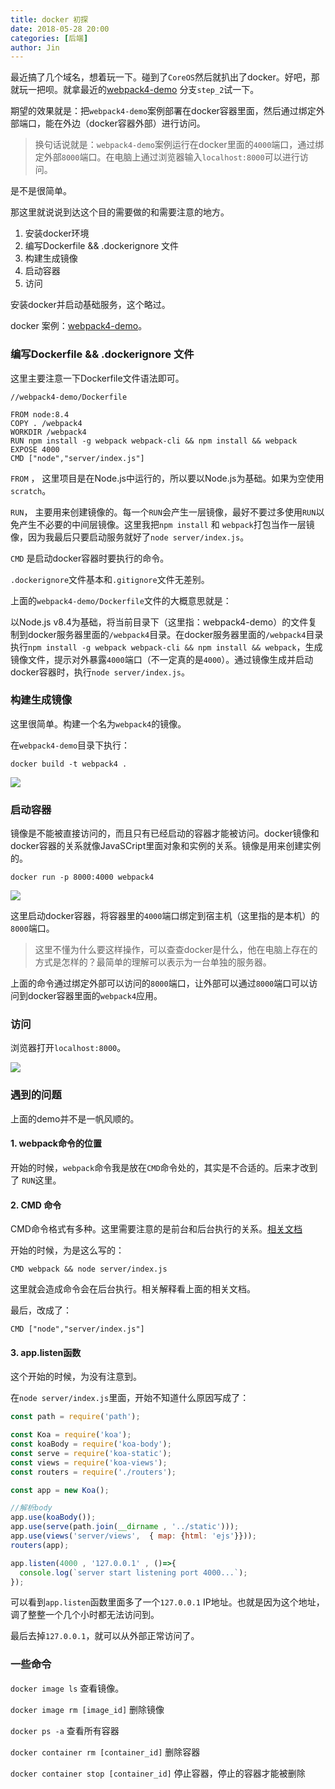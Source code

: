 ```yaml
---
title: docker 初探
date: 2018-05-28 20:00
categories: [后端]
author: Jin
---
```


最近搞了几个域名，想着玩一下。碰到了`CoreOS`然后就扒出了docker。好吧，那就玩一把呗。就拿最近的[webpack4-demo](https://github.com/Yi-love/webpack4-demo/tree/step_2) 分支`step_2`试一下。

期望的效果就是：把`webpack4-demo`案例部署在docker容器里面，然后通过绑定外部端口，能在外边（docker容器外部）进行访问。

> 换句话说就是：`webpack4-demo`案例运行在docker里面的`4000`端口，通过绑定外部`8000`端口。在电脑上通过浏览器输入`localhost:8000`可以进行访问。

是不是很简单。

<!-- more -->

那这里就说说到达这个目的需要做的和需要注意的地方。

1. 安装docker环境
2. 编写Dockerfile && .dockerignore 文件
3. 构建生成镜像
4. 启动容器
5. 访问

安装docker并启动基础服务，这个略过。

docker 案例：[webpack4-demo](https://github.com/Yi-love/webpack4-demo/tree/step_2)。

### 编写Dockerfile && .dockerignore 文件
这里主要注意一下Dockerfile文件语法即可。

```
//webpack4-demo/Dockerfile

FROM node:8.4
COPY . /webpack4
WORKDIR /webpack4
RUN npm install -g webpack webpack-cli && npm install && webpack
EXPOSE 4000
CMD ["node","server/index.js"]
```

`FROM` ， 这里项目是在Node.js中运行的，所以要以Node.js为基础。如果为空使用`scratch`。

`RUN`， 主要用来创建镜像的。每一个`RUN`会产生一层镜像，最好不要过多使用`RUN`以免产生不必要的中间层镜像。这里我把`npm install` 和 `webpack`打包当作一层镜像，因为我最后只要启动服务就好了`node server/index.js`。

`CMD` 是启动docker容器时要执行的命令。

`.dockerignore`文件基本和`.gitignore`文件无差别。


上面的`webpack4-demo/Dockerfile`文件的大概意思就是：

以Node.js v8.4为基础，将当前目录下（这里指：webpack4-demo）的文件复制到docker服务器里面的`/webpack4`目录。在docker服务器里面的`/webpack4`目录执行`npm install -g webpack webpack-cli && npm install && webpack`，生成镜像文件，提示对外暴露`4000`端口（不一定真的是`4000`）。通过镜像生成并启动docker容器时，执行`node server/index.js`。


### 构建生成镜像
这里很简单。构建一个名为`webpack4`的镜像。

在`webpack4-demo`目录下执行：

```
docker build -t webpack4 .
```

![](/images/first-use-docker/0528_02.png)

### 启动容器
镜像是不能被直接访问的，而且只有已经启动的容器才能被访问。docker镜像和docker容器的关系就像JavaSCript里面对象和实例的关系。镜像是用来创建实例的。

```
docker run -p 8000:4000 webpack4
```

![](/images/first-use-docker/0528_03.png)

这里启动docker容器，将容器里的`4000`端口绑定到宿主机（这里指的是本机）的`8000`端口。

> 这里不懂为什么要这样操作，可以查查docker是什么，他在电脑上存在的方式是怎样的？最简单的理解可以表示为一台单独的服务器。

上面的命令通过绑定外部可以访问的`8000`端口，让外部可以通过`8000`端口可以访问到docker容器里面的`webpack4`应用。


### 访问
浏览器打开`localhost:8000`。

![](/images/first-use-docker/0528_01.png)

### 遇到的问题
上面的demo并不是一帆风顺的。

#### 1. webpack命令的位置
开始的时候，`webpack`命令我是放在`CMD`命令处的，其实是不合适的。后来才改到了 `RUN`这里。

#### 2. CMD 命令
CMD命令格式有多种。这里需要注意的是前台和后台执行的关系。[相关文档](https://yeasy.gitbooks.io/docker_practice/image/dockerfile/cmd.html)

开始的时候，为是这么写的：

```
CMD webpack && node server/index.js
```

这里就会造成命令会在后台执行。相关解释看上面的相关文档。

最后，改成了：

```
CMD ["node","server/index.js"]
```

#### 3. app.listen函数
这个开始的时候，为没有注意到。

在`node server/index.js`里面，开始不知道什么原因写成了：

```js
const path = require('path');

const Koa = require('koa');
const koaBody = require('koa-body');
const serve = require('koa-static');
const views = require('koa-views');
const routers = require('./routers');

const app = new Koa();

//解析body
app.use(koaBody());
app.use(serve(path.join(__dirname , '../static')));
app.use(views('server/views',  { map: {html: 'ejs'}}));
routers(app);

app.listen(4000 , '127.0.0.1' , ()=>{
  console.log(`server start listening port 4000...`);
});
```


可以看到`app.listen`函数里面多了一个`127.0.0.1` IP地址。也就是因为这个地址，调了整整一个几个小时都无法访问到。

最后去掉`127.0.0.1`，就可以从外部正常访问了。


### 一些命令
`docker image ls` 查看镜像。

`docker image rm [image_id]` 删除镜像

`docker ps -a` 查看所有容器

`docker container rm [container_id]` 删除容器

`docker container stop [container_id]` 停止容器，停止的容器才能被删除





